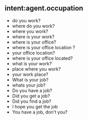 ## intent:agent.occupation
- do you work?
- where do you work?
- where you work?
- where is your work?
- where is your office?
- where is your office location ?
- your office location?
- where is your office located?
- what is your work?
- place where you work?
- your work place?
- What is your job?
- whats your job?
- Do you have a job?
- Did you get a job?
- Did you find a job?
- I hope you get the job
- You have a job, don't you?
